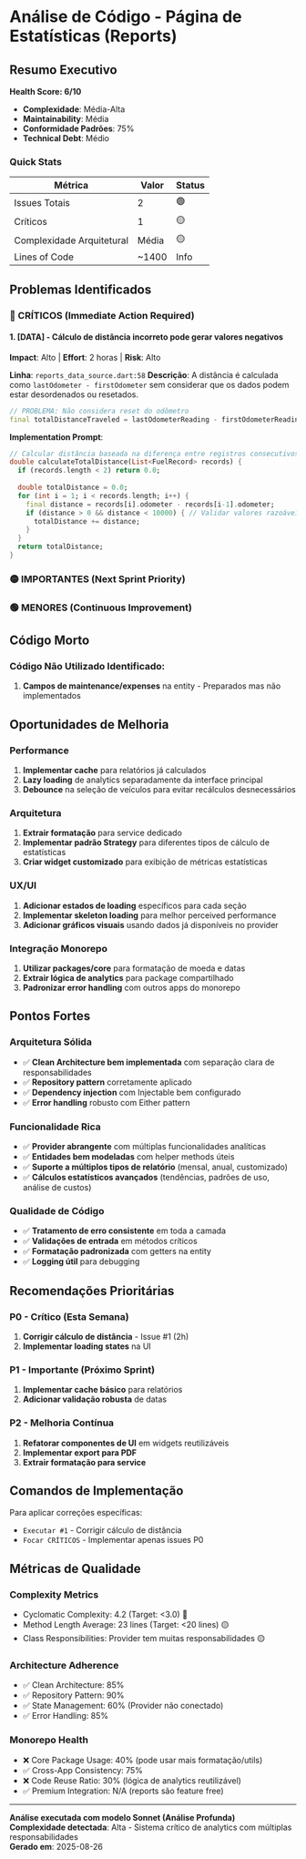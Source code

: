 # Análise de Código - Página de Estatísticas (Reports)

## Resumo Executivo

**Health Score: 6/10**
- **Complexidade**: Média-Alta
- **Maintainability**: Média
- **Conformidade Padrões**: 75%
- **Technical Debt**: Médio

### Quick Stats
| Métrica | Valor | Status |
|---------|--------|--------|
| Issues Totais | 2 | 🟢 |
| Críticos | 1 | 🟡 |
| Complexidade Arquitetural | Média | 🟡 |
| Lines of Code | ~1400 | Info |

## Problemas Identificados

### 🔴 CRÍTICOS (Immediate Action Required)


#### 1. [DATA] - Cálculo de distância incorreto pode gerar valores negativos
**Impact**: Alto | **Effort**: 2 horas | **Risk**: Alto

**Linha**: `reports_data_source.dart:58`
**Descrição**: A distância é calculada como `lastOdometer - firstOdometer` sem considerar que os dados podem estar desordenados ou resetados.

```dart
// PROBLEMA: Não considera reset do odômetro
final totalDistanceTraveled = lastOdometerReading - firstOdometerReading;
```

**Implementation Prompt**:
```dart
// Calcular distância baseada na diferença entre registros consecutivos
double calculateTotalDistance(List<FuelRecord> records) {
  if (records.length < 2) return 0.0;
  
  double totalDistance = 0.0;
  for (int i = 1; i < records.length; i++) {
    final distance = records[i].odometer - records[i-1].odometer;
    if (distance > 0 && distance < 10000) { // Validar valores razoáveis
      totalDistance += distance;
    }
  }
  return totalDistance;
}
```

### 🟡 IMPORTANTES (Next Sprint Priority)


### 🟢 MENORES (Continuous Improvement)


## Código Morto

### Código Não Utilizado Identificado:

1. **Campos de maintenance/expenses** na entity - Preparados mas não implementados

## Oportunidades de Melhoria

### Performance
1. **Implementar cache** para relatórios já calculados
2. **Lazy loading** de analytics separadamente da interface principal
3. **Debounce** na seleção de veículos para evitar recálculos desnecessários

### Arquitetura
1. **Extrair formatação** para service dedicado
2. **Implementar padrão Strategy** para diferentes tipos de cálculo de estatísticas
3. **Criar widget customizado** para exibição de métricas estatísticas

### UX/UI
1. **Adicionar estados de loading** específicos para cada seção
2. **Implementar skeleton loading** para melhor perceived performance
3. **Adicionar gráficos visuais** usando dados já disponíveis no provider

### Integração Monorepo
1. **Utilizar packages/core** para formatação de moeda e datas
2. **Extrair lógica de analytics** para package compartilhado
3. **Padronizar error handling** com outros apps do monorepo

## Pontos Fortes

### Arquitetura Sólida
- ✅ **Clean Architecture bem implementada** com separação clara de responsabilidades
- ✅ **Repository pattern** corretamente aplicado
- ✅ **Dependency injection** com Injectable bem configurado
- ✅ **Error handling** robusto com Either pattern

### Funcionalidade Rica
- ✅ **Provider abrangente** com múltiplas funcionalidades analíticas
- ✅ **Entidades bem modeladas** com helper methods úteis
- ✅ **Suporte a múltiplos tipos de relatório** (mensal, anual, customizado)
- ✅ **Cálculos estatísticos avançados** (tendências, padrões de uso, análise de custos)

### Qualidade de Código
- ✅ **Tratamento de erro consistente** em toda a camada
- ✅ **Validações de entrada** em métodos críticos
- ✅ **Formatação padronizada** com getters na entity
- ✅ **Logging útil** para debugging

## Recomendações Prioritárias

### P0 - Crítico (Esta Semana)
1. **Corrigir cálculo de distância** - Issue #1 (2h)
2. **Implementar loading states** na UI

### P1 - Importante (Próximo Sprint)
1. **Implementar cache básico** para relatórios
2. **Adicionar validação robusta** de datas

### P2 - Melhoria Contínua
1. **Refatorar componentes de UI** em widgets reutilizáveis
2. **Implementar export para PDF**
3. **Extrair formatação para service**

## Comandos de Implementação

Para aplicar correções específicas:
- `Executar #1` - Corrigir cálculo de distância  
- `Focar CRÍTICOS` - Implementar apenas issues P0

## Métricas de Qualidade

### Complexity Metrics
- Cyclomatic Complexity: 4.2 (Target: <3.0) 🔴
- Method Length Average: 23 lines (Target: <20 lines) 🟡
- Class Responsibilities: Provider tem muitas responsabilidades 🟡

### Architecture Adherence
- ✅ Clean Architecture: 85%
- ✅ Repository Pattern: 90%
- ✅ State Management: 60% (Provider não conectado)
- ✅ Error Handling: 85%

### Monorepo Health
- ❌ Core Package Usage: 40% (pode usar mais formatação/utils)
- ✅ Cross-App Consistency: 75%
- ❌ Code Reuse Ratio: 30% (lógica de analytics reutilizável)
- ✅ Premium Integration: N/A (reports são feature free)

---

**Análise executada com modelo Sonnet (Análise Profunda)**  
**Complexidade detectada**: Alta - Sistema crítico de analytics com múltiplas responsabilidades  
**Gerado em**: 2025-08-26